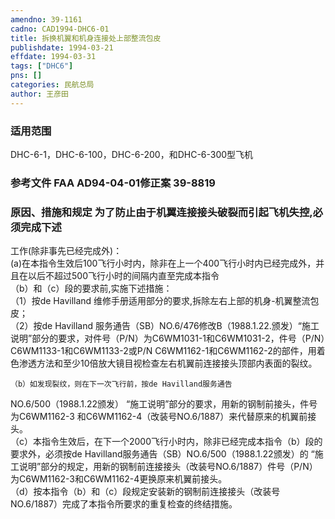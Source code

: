 ```yaml
---
amendno: 39-1161  
cadno: CAD1994-DHC6-01  
title: 拆换机翼和机身连接处上部整流包皮  
publishdate: 1994-03-21  
effdate: 1994-03-31  
tags: ["DHC6"]  
pns: []  
categories: 民航总局  
author: 王彦田  
---
```

  
### 适用范围  
DHC-6-1，DHC-6-100，DHC-6-200，和DHC-6-300型飞机  
  
<!--more-->  
### 参考文件    FAA AD94-04-01修正案 39-8819  
  
### 原因、措施和规定 为了防止由于机翼连接接头破裂而引起飞机失控,必须完成下述  
工作(除非事先已经完成外)：  
    (a)在本指令生效后100飞行小时内，除非在上一个400飞行小时内已经完成外，并且在以后不超过500飞行小时的间隔内直至完成本指令  
（b）和（c）段的要求前,实施下述措施：  
    （1）按de Havilland 维修手册适用部分的要求,拆除左右上部的机身-机翼整流包皮；  
    （2）按de Havilland 服务通告（SB）NO.6/476修改B（1988.1.22.颁发）“施工说明”部分的要求，对件号（P/N）为C6WM1031-1和C6WM1031-2，件号（P/N）C6WM1133-1和C6WM1133-2或P/N C6WM1162-1和C6WM1162-2的部件，用着色渗透方法和至少10倍放大镜目视检查左右机翼前连接接头顶部内表面的裂纹。  
  
    （b）如发现裂纹，则在下一次飞行前，按de Havilland服务通告  
   
NO.6/500（1988.1.22颁发） “施工说明”部分的要求，用新的钢制前接头，件号为C6WM1162-3 和C6WM1162-4（改装号NO.6/1887）来代替原来的机翼前接头。  
    （c）本指令生效后，在下一个2000飞行小时内，除非已经完成本指令（b）段的要求外，必须按de Havilland服务通告（SB）NO.6/500（1988.1.22颁发）的 “施工说明”部分的规定，用新的钢制前连接接头（改装号NO.6/1887）件号（P/N）为C6WM1162-3和C6WM1162-4更换原来机翼前接头。  
    （d）按本指令（b）和（c）段规定安装新的钢制前连接接头（改装号NO.6/1887）完成了本指令所要求的重复检查的终结措施。  
  
